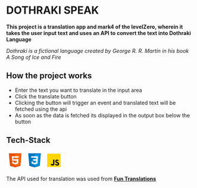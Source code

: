 # DOTHRAKI SPEAK

**This project is a translation app and mark4 of the levelZero, wherein it takes the user input text and uses an API to convert the text into Dothraki Language**

*Dothraki is a fictional language created by George R. R. Martin in his book A Song of Ice and Fire*

## How the project works

* Enter the text you want to translate in the input area
* Click the translate button
* Clicking the button will trigger an event and translated text will be fetched using the api
* As soon as the data is fetched its displayed in the output box below the button

## Tech-Stack
![HTML logo](./images/html5.png) ![CSS logo](./images/css3.png) ![JavaScript logo](./images/javascript.png)
<br>

The API used for translation was used from [**Fun Translations**](https://funtranslations.com/)




